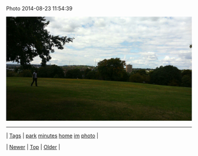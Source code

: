 <!--
title: Photo 2014-08-23 11
date: 2020-06-28T15:27:00.371Z
tags: park, minutes, home, im, photo
-->


Photo 2014-08-23 11:54:39

![](95541121427-0.jpg)

<!--BOTTOM-POST-NAVIGATION-->
---

| [Tags](tags.md) | [park](tag-park.md) [minutes](tag-minutes.md) [home](tag-home.md) [im](tag-im.md) [photo](tag-photo.md) |

| [Newer](95541075214.md) | [Top](index.md) | [Older](95631293227.md) |